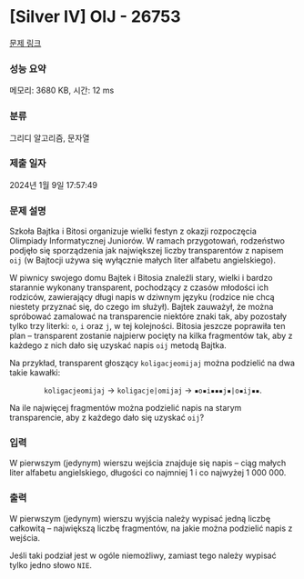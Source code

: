 # [Silver IV] OIJ - 26753 

[문제 링크](https://www.acmicpc.net/problem/26753) 

### 성능 요약

메모리: 3680 KB, 시간: 12 ms

### 분류

그리디 알고리즘, 문자열

### 제출 일자

2024년 1월 9일 17:57:49

### 문제 설명

<p>Szkoła Bajtka i Bitosi organizuje wielki festyn z okazji rozpoczęcia Olimpiady Informatycznej Juniorów. W ramach przygotowań, rodzeństwo podjęło się sporządzenia jak największej liczby transparentów z napisem <code>oij</code> (w Bajtocji używa się wyłącznie małych liter alfabetu angielskiego).</p>

<p>W piwnicy swojego domu Bajtek i Bitosia znaleźli stary, wielki i bardzo starannie wykonany transparent, pochodzący z czasów młodości ich rodziców, zawierający długi napis w dziwnym języku (rodzice nie chcą niestety przyznać się, do czego im służył). Bajtek zauważył, że można spróbować zamalować na transparencie niektóre znaki tak, aby pozostały tylko trzy literki: <code>o</code>, <code>i</code> oraz <code>j</code>, w tej kolejności. Bitosia jeszcze poprawiła ten plan – transparent zostanie najpierw pocięty na kilka fragmentów tak, aby z każdego z nich dało się uzyskać napis <code>oij</code> metodą Bajtka.</p>

<p>Na przykład, transparent głoszący <code>koligacjeomijaj</code> można podzielić na dwa takie kawałki:</p>

<p style="text-align: center;"><code>koligacjeomijaj</code> → <code>koligacje|omijaj</code> → <code>▪️o▪️i▪️▪️▪️j▪️|o▪️ij▪️▪️</code>.</p>

<p>Na ile najwięcej fragmentów można podzielić napis na starym transparencie, aby z każdego dało się uzyskać <code>oij</code>?</p>

### 입력 

 <p>W pierwszym (jedynym) wierszu wejścia znajduje się napis – ciąg małych liter alfabetu angielskiego, długości co najmniej 1 i co najwyżej 1 000 000.</p>

### 출력 

 <p>W pierwszym (jedynym) wierszu wyjścia należy wypisać jedną liczbę całkowitą – największą liczbę fragmentów, na jakie można podzielić napis z wejścia.</p>

<p>Jeśli taki podział jest w ogóle niemożliwy, zamiast tego należy wypisać tylko jedno słowo <code>NIE</code>.</p>

